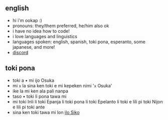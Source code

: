 ## english
- hi i'm ookap :)
- pronouns: they/them preferred, he/him also ok
- i have no idea how to code!
- i love languages and linguistics
- languages spoken: english, spanish, toki pona, esperanto, some japanese, and more!
- [discord](https://discordapp.com/users/925087088418885632)

## toki pona
- toki a • mi ijo Osuka
- mi `x` la sina ken toki e mi kepeken nimi '`x` Osuka'
- ike la mi ken ala pali nanpa
- taso • toki li pona tawa mi
- mi toki Inli li toki Epanja li toki pona li toki Epelanto li toki e lili pi toki Nijon e lili pi toki ante
- sina ken toki tawa mi lon [ilo Siko](https://discordapp.com/users/925087088418885632)
